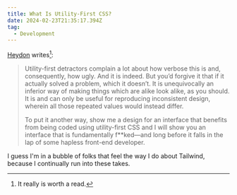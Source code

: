 ```yaml
---
title: What Is Utility-First CSS?
date: 2024-02-23T21:35:17.394Z
tag:
  - Development
---
```

[Heydon](https://heydonworks.com/article/what-is-utility-first-css/) writes[^1]:

> Utility-first detractors complain a lot about how verbose this is and, consequently, how ugly. And it is indeed. But you’d forgive it that if it actually solved a problem, which it doesn’t. It is unequivocally an inferior way of making things which are alike look alike, as you should. It is and can only be useful for reproducing inconsistent design, wherein all those repeated values would instead differ.
>
> To put it another way, show me a design for an interface that benefits from being coded using utility-first CSS and I will show you an interface that is fundamentally f**ked—and long before it falls in the lap of some hapless front-end developer.

I guess I'm in a bubble of folks that feel the way I do about Tailwind, because I continually run into these takes.

[^1]: It really is worth a read.
